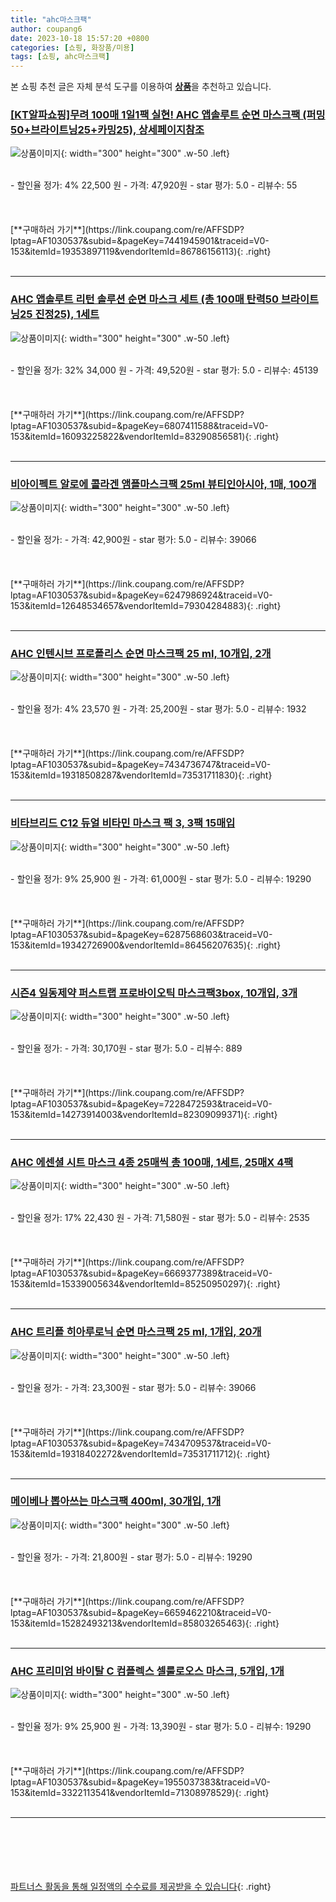 ```yaml
---
title: "ahc마스크팩"
author: coupang6
date: 2023-10-18 15:57:20 +0800
categories: [쇼핑, 화장품/미용]
tags: [쇼핑, ahc마스크팩]
---
```


본 쇼핑 추천 글은 자체 분석 도구를 이용하여 [**상품**](https://link.coupang.com/a/bao1ui)을 추천하고 있습니다.

### [[KT알파쇼핑]무려 100매 1일1팩 실현! AHC 앱솔루트 순면 마스크팩 (퍼밍50+브라이트닝25+카밍25), 상세페이지참조](https://link.coupang.com/re/AFFSDP?lptag=AF1030537&subid=&pageKey=7441945901&traceid=V0-153&itemId=19353897119&vendorItemId=86786156113)

![상품이미지](https://thumbnail8.coupangcdn.com/thumbnails/remote/230x230ex/image/vendor_inventory/10da/553370813264e8b2e8d7a433e70b86b10172d7d3491824227fcdc91b9059.jpg){: width="300" height="300" .w-50 .left}


<br>
- 할인율 정가: 4%  22,500   원
- 가격: 47,920원
- star 평가: 5.0
- 리뷰수: 55
<br>
<br>
<br>
<br>
[**구매하러 가기**](https://link.coupang.com/re/AFFSDP?lptag=AF1030537&subid=&pageKey=7441945901&traceid=V0-153&itemId=19353897119&vendorItemId=86786156113){: .right}
<br>
<br>

---

### [AHC 앱솔루트 리턴 솔루션 순면 마스크 세트 (총 100매 탄력50 브라이트닝25 진정25), 1세트](https://link.coupang.com/re/AFFSDP?lptag=AF1030537&subid=&pageKey=6807411588&traceid=V0-153&itemId=16093225822&vendorItemId=83290856581)

![상품이미지](https://thumbnail9.coupangcdn.com/thumbnails/remote/230x230ex/image/vendor_inventory/2448/5ad8285c52fd1320f041e8bee2050b7856d082d1f18b882b0f58f21d93ff.jpg){: width="300" height="300" .w-50 .left}


<br>
- 할인율 정가: 32%  34,000   원
- 가격: 49,520원
- star 평가: 5.0
- 리뷰수: 45139
<br>
<br>
<br>
<br>
[**구매하러 가기**](https://link.coupang.com/re/AFFSDP?lptag=AF1030537&subid=&pageKey=6807411588&traceid=V0-153&itemId=16093225822&vendorItemId=83290856581){: .right}
<br>
<br>

---

### [비아이펙트 알로에 콜라겐 앰플마스크팩 25ml 뷰티인아시아, 1매, 100개](https://link.coupang.com/re/AFFSDP?lptag=AF1030537&subid=&pageKey=6247986924&traceid=V0-153&itemId=12648534657&vendorItemId=79304284883)

![상품이미지](https://thumbnail6.coupangcdn.com/thumbnails/remote/230x230ex/image/vendor_inventory/7bbc/edd915f1b244c963c4dd7f842a2f1c8f8bc0cd2594c535d2bdb32ffc769c.jpg){: width="300" height="300" .w-50 .left}


<br>
- 할인율 정가: 
- 가격: 42,900원
- star 평가: 5.0
- 리뷰수: 39066
<br>
<br>
<br>
<br>
[**구매하러 가기**](https://link.coupang.com/re/AFFSDP?lptag=AF1030537&subid=&pageKey=6247986924&traceid=V0-153&itemId=12648534657&vendorItemId=79304284883){: .right}
<br>
<br>

---

### [AHC 인텐시브 프로폴리스 순면 마스크팩 25 ml, 10개입, 2개](https://link.coupang.com/re/AFFSDP?lptag=AF1030537&subid=&pageKey=7434736747&traceid=V0-153&itemId=19318508287&vendorItemId=73531711830)

![상품이미지](https://thumbnail7.coupangcdn.com/thumbnails/remote/230x230ex/image/retail/images/5109147596135960-ccace028-c723-4fa5-b742-c4a413f52668.jpg){: width="300" height="300" .w-50 .left}


<br>
- 할인율 정가: 4%  23,570   원
- 가격: 25,200원
- star 평가: 5.0
- 리뷰수: 1932
<br>
<br>
<br>
<br>
[**구매하러 가기**](https://link.coupang.com/re/AFFSDP?lptag=AF1030537&subid=&pageKey=7434736747&traceid=V0-153&itemId=19318508287&vendorItemId=73531711830){: .right}
<br>
<br>

---

### [비타브리드 C12 듀얼 비타민 마스크 팩 3, 3팩 15매입](https://link.coupang.com/re/AFFSDP?lptag=AF1030537&subid=&pageKey=6287568603&traceid=V0-153&itemId=19342726900&vendorItemId=86456207635)

![상품이미지](https://thumbnail8.coupangcdn.com/thumbnails/remote/230x230ex/image/vendor_inventory/4cc7/413f4cb4bd9938deb0deccb0854945aa5e7d727059c57c44673cb70464af.png){: width="300" height="300" .w-50 .left}


<br>
- 할인율 정가: 9%  25,900   원
- 가격: 61,000원
- star 평가: 5.0
- 리뷰수: 19290
<br>
<br>
<br>
<br>
[**구매하러 가기**](https://link.coupang.com/re/AFFSDP?lptag=AF1030537&subid=&pageKey=6287568603&traceid=V0-153&itemId=19342726900&vendorItemId=86456207635){: .right}
<br>
<br>

---

### [시즌4 일동제약 퍼스트랩 프로바이오틱 마스크팩3box, 10개입, 3개](https://link.coupang.com/re/AFFSDP?lptag=AF1030537&subid=&pageKey=7228472593&traceid=V0-153&itemId=14273914003&vendorItemId=82309099371)

![상품이미지](https://thumbnail6.coupangcdn.com/thumbnails/remote/230x230ex/image/vendor_inventory/ee1a/e705356bcbd42bd5bbc136d4af4f4b1abc58def75d4dd5afdf5b7ddb718a.jpg){: width="300" height="300" .w-50 .left}


<br>
- 할인율 정가: 
- 가격: 30,170원
- star 평가: 5.0
- 리뷰수: 889
<br>
<br>
<br>
<br>
[**구매하러 가기**](https://link.coupang.com/re/AFFSDP?lptag=AF1030537&subid=&pageKey=7228472593&traceid=V0-153&itemId=14273914003&vendorItemId=82309099371){: .right}
<br>
<br>

---

### [AHC 에센셜 시트 마스크 4종 25매씩 총 100매, 1세트, 25매X 4팩](https://link.coupang.com/re/AFFSDP?lptag=AF1030537&subid=&pageKey=6669377389&traceid=V0-153&itemId=15339005634&vendorItemId=85250950297)

![상품이미지](https://thumbnail10.coupangcdn.com/thumbnails/remote/230x230ex/image/vendor_inventory/059f/98109a08006baa4f87831a97d8de4ec9796df3138b6ac2643f2d56201e83.jpg){: width="300" height="300" .w-50 .left}


<br>
- 할인율 정가: 17%  22,430   원
- 가격: 71,580원
- star 평가: 5.0
- 리뷰수: 2535
<br>
<br>
<br>
<br>
[**구매하러 가기**](https://link.coupang.com/re/AFFSDP?lptag=AF1030537&subid=&pageKey=6669377389&traceid=V0-153&itemId=15339005634&vendorItemId=85250950297){: .right}
<br>
<br>

---

### [AHC 트리플 히아루로닉 순면 마스크팩 25 ml, 1개입, 20개](https://link.coupang.com/re/AFFSDP?lptag=AF1030537&subid=&pageKey=7434709537&traceid=V0-153&itemId=19318402272&vendorItemId=73531711712)

![상품이미지](https://thumbnail7.coupangcdn.com/thumbnails/remote/230x230ex/image/retail/images/287878628487054-98958580-e01a-44d0-ba60-edc4ac1a4b7b.jpg){: width="300" height="300" .w-50 .left}


<br>
- 할인율 정가: 
- 가격: 23,300원
- star 평가: 5.0
- 리뷰수: 39066
<br>
<br>
<br>
<br>
[**구매하러 가기**](https://link.coupang.com/re/AFFSDP?lptag=AF1030537&subid=&pageKey=7434709537&traceid=V0-153&itemId=19318402272&vendorItemId=73531711712){: .right}
<br>
<br>

---

### [메이베나 뽑아쓰는 마스크팩 400ml, 30개입, 1개](https://link.coupang.com/re/AFFSDP?lptag=AF1030537&subid=&pageKey=6659462210&traceid=V0-153&itemId=15282493213&vendorItemId=85803265463)

![상품이미지](https://thumbnail6.coupangcdn.com/thumbnails/remote/230x230ex/image/vendor_inventory/3930/695ffb4a534d0137df2b94df653ae721609d45a78d39cbe1711a07f4094c.jpg){: width="300" height="300" .w-50 .left}


<br>
- 할인율 정가: 
- 가격: 21,800원
- star 평가: 5.0
- 리뷰수: 19290
<br>
<br>
<br>
<br>
[**구매하러 가기**](https://link.coupang.com/re/AFFSDP?lptag=AF1030537&subid=&pageKey=6659462210&traceid=V0-153&itemId=15282493213&vendorItemId=85803265463){: .right}
<br>
<br>

---

### [AHC 프리미엄 바이탈 C 컴플렉스 셀룰로오스 마스크, 5개입, 1개](https://link.coupang.com/re/AFFSDP?lptag=AF1030537&subid=&pageKey=1955037383&traceid=V0-153&itemId=3322113541&vendorItemId=71308978529)

![상품이미지](https://thumbnail8.coupangcdn.com/thumbnails/remote/230x230ex/image/retail/images/1272947292736165-87dbbc27-65b0-4374-8829-5ab7aefb8b59.jpg){: width="300" height="300" .w-50 .left}


<br>
- 할인율 정가: 9%  25,900   원
- 가격: 13,390원
- star 평가: 5.0
- 리뷰수: 19290
<br>
<br>
<br>
<br>
[**구매하러 가기**](https://link.coupang.com/re/AFFSDP?lptag=AF1030537&subid=&pageKey=1955037383&traceid=V0-153&itemId=3322113541&vendorItemId=71308978529){: .right}
<br>
<br>

---
<br><br><br><br><br> [파트너스 활동을 통해 일정액의 수수료를 제공받을 수 있습니다](https://link.coupang.com/a/bao1ui){: .right}